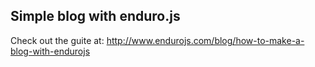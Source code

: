 ## Simple blog with enduro.js

Check out the guite at: http://www.endurojs.com/blog/how-to-make-a-blog-with-endurojs